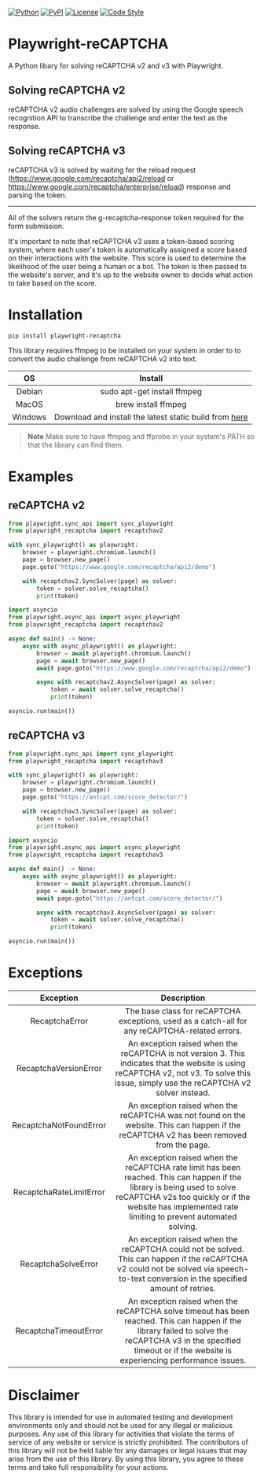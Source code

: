 [![Python](https://img.shields.io/badge/Python-3.8+-blue.svg)](https://www.python.org/downloads/release/python-380/)
[![PyPI](https://img.shields.io/pypi/v/playwright-recaptcha.svg)](https://pypi.org/project/playwright-recaptcha/)
[![License](https://img.shields.io/badge/license-MIT-green)](https://github.com/Xewdy444/Playwright-reCAPTCHA/blob/main/LICENSE)
[![Code Style](https://img.shields.io/badge/code%20style-black-000000.svg)](https://github.com/psf/black)

# Playwright-reCAPTCHA
A Python libary for solving reCAPTCHA v2 and v3 with Playwright.

## Solving reCAPTCHA v2
reCAPTCHA v2 audio challenges are solved by using the Google speech recognition API to transcribe the challenge and enter the text as the response.

## Solving reCAPTCHA v3
reCAPTCHA v3 is solved by waiting for the reload request (https://www.google.com/recaptcha/api2/reload or https://www.google.com/recaptcha/enterprise/reload) response and parsing the token.

---

All of the solvers return the g-recaptcha-response token required for the form submission.

It's important to note that reCAPTCHA v3 uses a token-based scoring system, where each user's token is automatically assigned a score based on their interactions with the website. This score is used to determine the likelihood of the user being a human or a bot. The token is then passed to the website's server, and it's up to the website owner to decide what action to take based on the score.

# Installation
```
pip install playwright-recaptcha
```

This library requires ffmpeg to be installed on your system in order to to convert the audio challenge from reCAPTCHA v2 into text.

|   OS    |                                          Install                                           |
| :-----: | :----------------------------------------------------------------------------------------: |
| Debian  |                                sudo apt-get install ffmpeg                                 |
|  MacOS  |                                    brew install ffmpeg                                     |
| Windows | Download and install the latest static build from [here](https://ffmpeg.org/download.html) |

> **Note**
> Make sure to have ffmpeg and ffprobe in your system's PATH so that the library can find them.

# Examples

## reCAPTCHA v2
```py
from playwright.sync_api import sync_playwright
from playwright_recaptcha import recaptchav2

with sync_playwright() as playwright:
    browser = playwright.chromium.launch()
    page = browser.new_page()
    page.goto("https://www.google.com/recaptcha/api2/demo")

    with recaptchav2.SyncSolver(page) as solver:
        token = solver.solve_recaptcha()
        print(token)
```

```py
import asyncio
from playwright.async_api import async_playwright
from playwright_recaptcha import recaptchav2

async def main() -> None:
    async with async_playwright() as playwright:
        browser = await playwright.chromium.launch()
        page = await browser.new_page()
        await page.goto("https://www.google.com/recaptcha/api2/demo")

        async with recaptchav2.AsyncSolver(page) as solver:
            token = await solver.solve_recaptcha()
            print(token)

asyncio.run(main())
```

## reCAPTCHA v3
```py
from playwright.sync_api import sync_playwright
from playwright_recaptcha import recaptchav3

with sync_playwright() as playwright:
    browser = playwright.chromium.launch()
    page = browser.new_page()
    page.goto("https://antcpt.com/score_detector/")

    with recaptchav3.SyncSolver(page) as solver:
        token = solver.solve_recaptcha()
        print(token)
```

```py
import asyncio
from playwright.async_api import async_playwright
from playwright_recaptcha import recaptchav3

async def main() -> None:
    async with async_playwright() as playwright:
        browser = await playwright.chromium.launch()
        page = await browser.new_page()
        await page.goto("https://antcpt.com/score_detector/")

        async with recaptchav3.AsyncSolver(page) as solver:
            token = await solver.solve_recaptcha()
            print(token)

asyncio.run(main())
```

# Exceptions
|        Exception        |                                                                                                            Description                                                                                                            |
| :---------------------: | :-------------------------------------------------------------------------------------------------------------------------------------------------------------------------------------------------------------------------------: |
|     RecaptchaError      |                                                                  The base class for reCAPTCHA exceptions, used as a catch-all for any reCAPTCHA-related errors.                                                                   |
|  RecaptchaVersionError  |                     An exception raised when the reCAPTCHA is not version 3. This indicates that the website is using reCAPTCHA v2, not v3. To solve this issue, simply use the reCAPTCHA v2 solver instead.                      |
| RecaptchaNotFoundError  |                                             An exception raised when the reCAPTCHA was not found on the website. This can happen if the reCAPTCHA v2 has been removed from the page.                                              |
| RecaptchaRateLimitError | An exception raised when the reCAPTCHA rate limit has been reached. This can happen if the library is being used to solve reCAPTCHA v2s too quickly or if the website has implemented rate limiting to prevent automated solving. |
|   RecaptchaSolveError   |                       An exception raised when the reCAPTCHA could not be solved. This can happen if the reCAPTCHA v2 could not be solved via speech-to-text conversion in the specified amount of retries.                       |
|  RecaptchaTimeoutError  |       An exception raised when the reCAPTCHA solve timeout has been reached. This can happen if the library failed to solve the reCAPTCHA v3 in the specified timeout or if the website is experiencing performance issues.       |


# Disclaimer
This library is intended for use in automated testing and development environments only and should not be used for any illegal or malicious purposes. Any use of this library for activities that violate the terms of service of any website or service is strictly prohibited. The contributors of this library will not be held liable for any damages or legal issues that may arise from the use of this library. By using this library, you agree to these terms and take full responsibility for your actions.